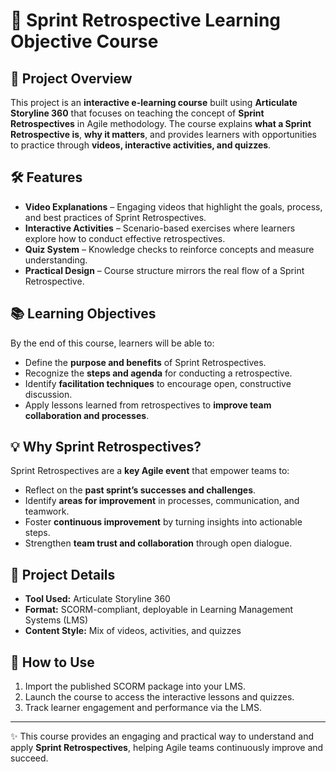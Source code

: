 # 📌 Sprint Retrospective Learning Objective Course  

## 🎯 Project Overview  
This project is an **interactive e-learning course** built using **Articulate Storyline 360** that focuses on teaching the concept of **Sprint Retrospectives** in Agile methodology. The course explains **what a Sprint Retrospective is**, **why it matters**, and provides learners with opportunities to practice through **videos, interactive activities, and quizzes**.  

## 🛠 Features  
- **Video Explanations** – Engaging videos that highlight the goals, process, and best practices of Sprint Retrospectives.  
- **Interactive Activities** – Scenario-based exercises where learners explore how to conduct effective retrospectives.  
- **Quiz System** – Knowledge checks to reinforce concepts and measure understanding.  
- **Practical Design** – Course structure mirrors the real flow of a Sprint Retrospective.  

## 📚 Learning Objectives  
By the end of this course, learners will be able to:  
- Define the **purpose and benefits** of Sprint Retrospectives.  
- Recognize the **steps and agenda** for conducting a retrospective.  
- Identify **facilitation techniques** to encourage open, constructive discussion.  
- Apply lessons learned from retrospectives to **improve team collaboration and processes**.  

## 💡 Why Sprint Retrospectives?  
Sprint Retrospectives are a **key Agile event** that empower teams to:  
- Reflect on the **past sprint’s successes and challenges**.  
- Identify **areas for improvement** in processes, communication, and teamwork.  
- Foster **continuous improvement** by turning insights into actionable steps.  
- Strengthen **team trust and collaboration** through open dialogue.  

## 📂 Project Details  
- **Tool Used:** Articulate Storyline 360  
- **Format:** SCORM-compliant, deployable in Learning Management Systems (LMS)  
- **Content Style:** Mix of videos, activities, and quizzes  

## 🚀 How to Use  
1. Import the published SCORM package into your LMS.  
2. Launch the course to access the interactive lessons and quizzes.  
3. Track learner engagement and performance via the LMS.  

---
✨ This course provides an engaging and practical way to understand and apply **Sprint Retrospectives**, helping Agile teams continuously improve and succeed.  
